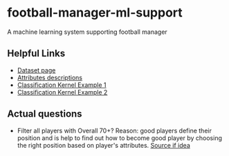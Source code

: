 # football-manager-ml-support

A machine learning system supporting football manager

## Helpful Links

- [Dataset page](https://www.kaggle.com/karangadiya/fifa19)
- [Attributes descriptions](https://www.fifplay.com/encyclopedia/player-attributes/)
- [Classification Kernel Example 1](https://www.kaggle.com/zwzzhong/position-classification-for-fifa-19-players)
- [Classification Kernel Example 2](https://www.kaggle.com/ap1495/fifa-19-classification-regression)

## Actual questions

- Filter all players with Overall 70+? Reason: good players define their position and is help to find out how to become good player by choosing the right position based on player's attributes. [Source if idea](https://www.kaggle.com/zwzzhong/position-classification-for-fifa-19-players#Choose-players-with-more-than-70-overall-rating)
